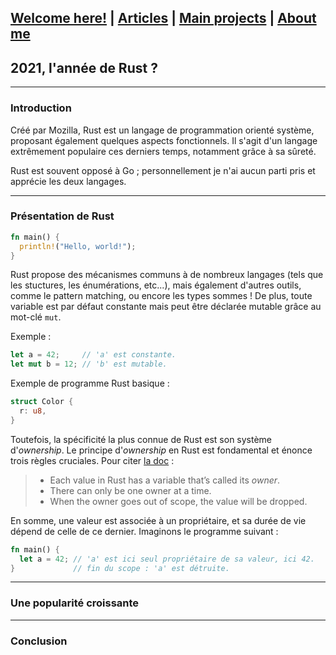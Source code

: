## [Welcome here!](https://vpenando.github.io) | [Articles](https://vpenando.github.io/articles.html) | [Main projects](https://vpenando.github.io/projects.html) | [About me](https://vpenando.github.io/about.html)

## 2021, l'année de Rust ?

---

### Introduction

Créé par Mozilla, Rust est un langage de programmation orienté système, proposant également quelques aspects fonctionnels.
Il s'agit d'un langage extrêmement populaire ces derniers temps, notamment grâce à sa sûreté.

Rust est souvent opposé à Go ; personnellement je n'ai aucun parti pris et apprécie les deux langages.

---

### Présentation de Rust

```rust
fn main() {
  println!("Hello, world!");
}
```
Rust propose des mécanismes communs à de nombreux langages (tels que les stuctures, les énumérations, etc...), mais également d'autres outils, comme le pattern matching, ou encore les types sommes ! De plus, toute variable est par défaut constante mais peut être déclarée mutable grâce au mot-clé `mut`.

Exemple :
```rust
let a = 42;     // 'a' est constante.
let mut b = 12; // 'b' est mutable.
```

Exemple de programme Rust basique :
```rust
struct Color {
  r: u8,
}
```

Toutefois, la spécificité la plus connue de Rust est son système d'*ownership*. Le principe d'*ownership* en Rust est fondamental et énonce trois règles cruciales. Pour citer [la doc](https://doc.rust-lang.org/book/ch04-01-what-is-ownership.html) :
> * Each value in Rust has a variable that’s called its *owner*.
> * There can only be one owner at a time.
> * When the owner goes out of scope, the value will be dropped.

En somme, une valeur est associée à un propriétaire, et sa durée de vie dépend de celle de ce dernier. Imaginons le programme suivant :
```rust
fn main() {
  let a = 42; // 'a' est ici seul propriétaire de sa valeur, ici 42.
}             // fin du scope : 'a' est détruite.
```


---

### Une popularité croissante

---

### Conclusion
